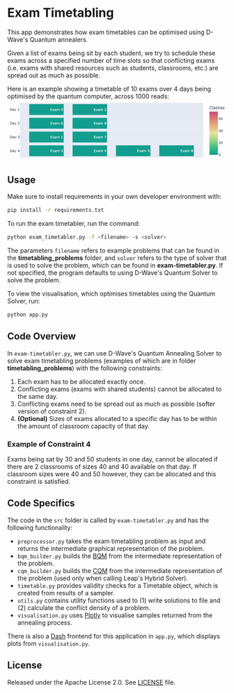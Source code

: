 # Exam Timetabling

This app demonstrates how exam timetables can be optimised using D-Wave's Quantum annealers.

Given a list of exams being sit by each student, we try to schedule these exams across a specified number of time slots so that conflicting exams (i.e. exams with shared resources such as students, classrooms, etc.) are spread out as much as possible.

Here is an example showing a timetable of 10 exams over 4 days being optimised by the quantum computer, across 1000 reads:
![Exam Timetable](exam-timetable.gif)

## Usage

Make sure to install requirements in your own developer environment with:
```bash
pip install -r requirements.txt
``` 

To run the exam timetabler, run the command:

```bash
python exam_timetabler.py -f <filename> -s <solver>
```

The parameters ``filename`` refers to example problems that can be found in the **timetabling_problems** folder, and ``solver`` refers to the type of solver that is used to solve the problem, which can be found in **exam-timetabler.py**. If not specified, the program defaults to using D-Wave's Quantum Solver to solve the problem.

To view the visualisation, which optimises timetables using the Quantum Solver, run:

```bash
python app.py
```


## Code Overview

In `exam-timetabler.py`, we can use D-Wave's Quantum Annealing Solver to solve exam timetabling problems (examples of which are in folder **timetabling_problems**) with the following constraints:

1. Each exam has to be allocated exactly once.
2. Conflicting exams (exams with shared students) cannot be allocated to the same day.
3. Conflicting exams need to be spread out as much as possible (softer version of constraint 2).
4. **(Optional)** Sizes of exams allocated to a specific day has to be within the amount of classroom capacity of that day. 

### Example of Constraint 4
Exams being sat by 30 and 50 students in one day, cannot be allocated if there are 2 classrooms of sizes 40 and 40 available on that day. If classroom sizes were 40 and 50 however, they can be allocated and this constraint is satisfied.


## Code Specifics

The code in the `src` folder is called by `exam-timetabler.py` and has the following functionality:

* `preprocessor.py` takes the exam timetabling problem as input and returns the intermediate graphical representation of the problem.
* `bqm_builder.py` builds the [BQM](https://docs.ocean.dwavesys.com/en/stable/concepts/bqm.html) from the intermediate representation of the problem.
* `cqm_builder.py` builds the [CQM](https://docs.ocean.dwavesys.com/en/stable/concepts/cqm.html) from the intermediate representation of the problem (used only when calling Leap's Hybrid Solver).
* `timetable.py` provides validity checks for a Timetable object, which is created from results of a sampler.
* `utils.py` contains utility functions used to (1) write solutions to file and (2) calculate the conflict density of a problem.
* `visualisation.py` uses [Plotly](https://plotly.com/) to visualise samples returned from the annealing process.

There is also a [Dash](https://dash.plotly.com/) frontend for this application in `app.py`, which displays plots from `visualisation.py`.

<!-- ## References

A. Person, "Title of Amazing Information", [short link
name](https://example.com/) -->

## License

Released under the Apache License 2.0. See [LICENSE](LICENSE) file.
